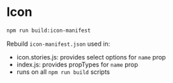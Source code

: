 # Icon

```sh
npm run build:icon-manifest
```

Rebuild `icon-manifest.json` used in:

-   icon.stories.js: provides select options for `name` prop
-   index.js: provides propTypes for `name` prop
-   runs on all `npm run build` scripts
